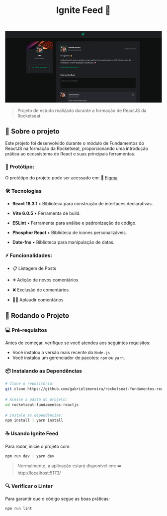 <h1 align="center">Ignite Feed 🚀</h1>
<br>

<p align="center">
    <img src="./src/assets/ignite-feed.gif">
</p>

> Projeto de estudo realizado durante a formação de ReactJS da Rocketseat.

## 📌 Sobre o projeto

Este projeto foi desenvolvido durante o módulo de Fundamentos do ReactJS na formação da Rocketseat, proporcionando uma introdução prática ao ecossistema do React e suas principais ferramentas.

### 🎨 Protótipo:

O protótipo do projeto pode ser acessado em: 🔗 <a href="https://www.figma.com/design/3vmiSNfnP0qPCmsa9unorB/Ignite-Feed?m=auto&t=IhgECG6PM4gsnGRq-6" target="_blank">Figma</a>

### 🛠️ Tecnologias

- **React 18.3.1** • Biblioteca para construção de interfaces declarativas.

- **Vite 6.0.5** • Ferramenta de build.

- **ESLint** • Ferramenta para análise e padronização de código.

- **Phosphor React** • Biblioteca de ícones personalizáveis.

- **Date-fns** • Biblioteca para manipulação de datas.

### ⚡ Funcionalidades:

- 📋 Listagem de Posts

- ➕ Adição de novos comentários

- ❌ Exclusão de comentários

- 👏🏻 Aplaudir comentários


## 🚀 Rodando o Projeto

### 💻 Pré-requisitos

Antes de começar, verifique se você atendeu aos seguintes requisitos:

- Você instalou a versão mais recente do `Node.js`
- Você instalou um gerenciador de pacotes: `npm` ou `yarn`.

### 📦 Instalando as Dependências

```bash
# Clone o repositório:
git clone https://github.com/gabrielimoreira/rocketseat-fundamentos-reactjs.git

# Acesse a pasta do projeto:
cd rocketseat-fundamentos-reactjs

# Instale as dependências:
npm install | yarn install
```

### ☕ Usando Ignite Feed

Para rodar, inicie o projeto com:

```
npm run dev | yarn dev
```

> Normalmente, a aplicação estará disponível em: ➡️ http://localhost:5173/

### 🔍 Verificar o Linter

Para garantir que o código segue as boas práticas:

```
npm run lint
```
